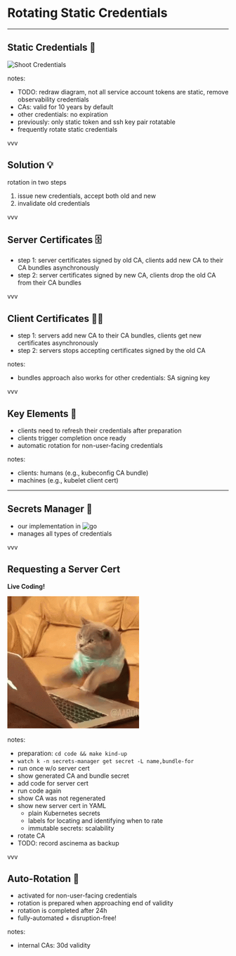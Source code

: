 # Rotating Static Credentials

---

## Static Credentials 🔐

![Shoot Credentials](../assets/01-shoot-credentials-before.excalidraw.png)
<!-- .element: class="r-stretch" -->

notes:
- TODO: redraw diagram, not all service account tokens are static, remove observability credentials
- CAs: valid for 10 years by default
- other credentials: no expiration
- previously: only static token and ssh key pair rotatable
- frequently rotate static credentials

vvv

## Solution 💡

rotation in two steps

1. issue new credentials, accept both old and new
2. invalidate old credentials

vvv

<!-- https://github.com/gardener/gardener/blob/master/docs/development/secrets_management.md#certificate-signing -->

## Server Certificates 🗄

- step 1: server certificates signed by old CA, clients add new CA to their CA bundles asynchronously
- step 2: server certificates signed by new CA, clients drop the old CA from their CA bundles

vvv

## Client Certificates 🧑‍💻

- step 1: servers add new CA to their CA bundles, clients get new certificates asynchronously
- step 2: servers stops accepting certificates signed by the old CA

notes:
- bundles approach also works for other credentials: SA signing key

vvv

## Key Elements 🔑

- clients need to refresh their credentials after preparation
- clients trigger completion once ready
- automatic rotation for non-user-facing credentials

notes:
- clients: humans (e.g., kubeconfig CA bundle)
- machines (e.g., kubelet client cert)

---

## Secrets Manager 👔

- our implementation in ![go](../assets/gopher.png) <!-- .element: class="img-inline" -->
- manages all types of credentials

vvv

## Requesting a Server Cert

**Live Coding!**

![Live Coding](../assets/live-coding.gif)
<!-- .element: style="height: 300px" -->

notes:
- preparation: `cd code && make kind-up`
- `watch k -n secrets-manager get secret -L name,bundle-for`
- run once w/o server cert
- show generated CA and bundle secret
- add code for server cert
- run code again
- show CA was not regenerated
- show new server cert in YAML
  - plain Kubernetes secrets
  - labels for locating and identifying when to rate
  - immutable secrets: scalability
- rotate CA
- TODO: record ascinema as backup

vvv

## Auto-Rotation 🔁

- activated for non-user-facing credentials
- rotation is prepared when approaching end of validity
- rotation is completed after 24h
- fully-automated + disruption-free!

notes:
- internal CAs: 30d validity
